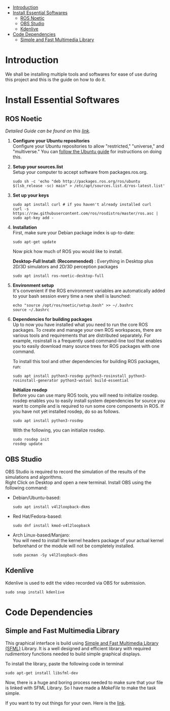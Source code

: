<!-- TOC -->

- [Introduction](#introduction)
- [Install Essential Softwares](#install-essential-softwares)
    - [ROS Noetic](#ros-noetic)
    - [OBS Studio](#obs-studio)
    - [Kdenlive](#kdenlive)
- [Code Dependencies](#code-dependencies)
    - [Simple and Fast Multimedia Library](#simple-and-fast-multimedia-library)

<!-- /TOC -->

# Introduction
We shall be installing multiple tools and softwares for ease of use during this project and this is the guide on how to do it.

# Install Essential Softwares

## ROS Noetic

*Detailed Guide can be found on this [link](https://wiki.ros.org/noetic).*

1. **Configure your Ubuntu repositories**\
    Configure your Ubuntu repositories to allow "restricted," "universe," and "multiverse." You can [follow the Ubuntu guide](https://help.ubuntu.com/community/Repositories/Ubuntu) for instructions on doing this.

2. **Setup your sources.list**\
    Setup your computer to accept software from packages.ros.org.
    
    ```shell
    sudo sh -c 'echo "deb http://packages.ros.org/ros/ubuntu $(lsb_release -sc) main" > /etc/apt/sources.list.d/ros-latest.list'
    ```

3. **Set up your keys**
    
    ```shell
    sudo apt install curl # if you haven't already installed curl
    curl -s https://raw.githubusercontent.com/ros/rosdistro/master/ros.asc | sudo apt-key add -
    ```

4. **Installation**\
    First, make sure your Debian package index is up-to-date:

    ```shell
    sudo apt-get update
    ```

    Now pick how much of ROS you would like to install.

    **Desktop-Full Install: (Recommended)** : Everything in Desktop plus 2D/3D simulators and 2D/3D perception packages
    
    ```shell
    sudo apt install ros-noetic-desktop-full
    ```

5. **Environment setup**\
    It's convenient if the ROS environment variables are automatically added to your bash session every time a new shell is launched:

    ```shell
    echo "source /opt/ros/noetic/setup.bash" >> ~/.bashrc
    source ~/.bashrc
    ```

6. **Dependencies for building packages**\
    Up to now you have installed what you need to run the core ROS packages. To create and manage your own ROS workspaces, there are various tools and requirements that are distributed separately. For example, rosinstall is a frequently used command-line tool that enables you to easily download many source trees for ROS packages with one command.
    
    To install this tool and other dependencies for building ROS packages, run:
    
    ```shell
    sudo apt install python3-rosdep python3-rosinstall python3-rosinstall-generator python3-wstool build-essential
    ```
    
    **Initialize rosdep**\
    Before you can use many ROS tools, you will need to initialize rosdep. rosdep enables you to easily install system dependencies for source you want to compile and is required to run some core components in ROS. If you have not yet installed rosdep, do so as follows.
    
    ```shell
    sudo apt install python3-rosdep
    ```
    
    With the following, you can initialize rosdep.

    ```shell
    sudo rosdep init
    rosdep update
    ```

## OBS Studio
OBS Studio is required to record the simulation of the results of the simulations and algorithms.\
Right Click on Desktop and open a new terminal. Install OBS using the following command:
- Debian/Ubuntu-based:
    
    ```shell
    sudo apt install v4l2loopback-dkms
    ```

- Red Hat/Fedora-based:

    ```shell
    sudo dnf install kmod-v4l2loopback
    ```

- Arch Linux-based/Manjaro:\
    You will need to install the kernel headers package of your actual kernel beforehand or the module will not be completely installed.

    ```shell
    sudo pacman -Sy v4l2loopback-dkms
    ```

## Kdenlive
Kdenlive is used to edit the video recorded via OBS for submission.

```shell
sudo snap install kdenlive
```

# Code Dependencies

## Simple and Fast Multimedia Library

This graphical interface is build using [Simple and Fast Multimedia Library (SFML)](https://www.sfml-dev.org/index.php) Library. It is a well designed and efficient library with required rudimentory functions needed to build simple graphical displays.

To install the library, paste the following code in terminal

```shell
sudo apt-get install libsfml-dev
```

Now, there is a huge and boring process needed to make sure that your file is linked with SFML Library. So I have made a *MakeFile* to make the task simple.

If you want to try out things for your own. Here is the [link](https://www.sfml-dev.org/tutorials/2.5/start-linux.php).
